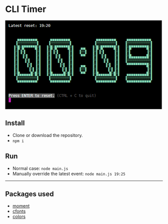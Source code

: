 # CLI Timer
![Screenshot](https://raw.githubusercontent.com/ThePaavero/cli-timer/master/screenshot.gif)

## Install
* Clone or download the repository.
* `npm i`

## Run
* Normal case: `node main.js`
* Manually override the latest event: `node main.js 19:25`

---

## Packages used
* [moment](https://github.com/moment/moment/)
* [cfonts](https://github.com/dominikwilkowski/cfonts)
* [colors](https://github.com/Marak/colors.js)
